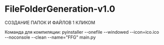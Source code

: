 # FileFolderGeneration-v1.0
СОЗДАНИЕ ПАПОК И ФАЙЛОВ 1 КЛИКОМ

Команда для компиляции:
pyinstaller --onefile --windowed --icon=ico.ico --noconsole --clean --name="FFG" main.py
